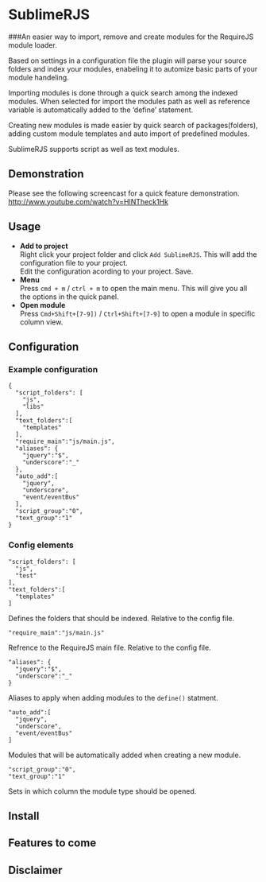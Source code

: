 # SublimeRJS
###An easier way to import, remove and create modules for the RequireJS module loader.

Based on settings in a configuration file the plugin will parse your source folders and index your modules, enabeling it to automize basic parts of your module handeling.

Importing modules is done through a quick search among the indexed modules. When selected for import the modules path as well as reference variable is automatically added to the ‘define’ statement.

Creating new modules is made easier by quick search of packages(folders), adding custom module templates and auto import of predefined modules.

SublimeRJS supports script as well as text modules.
## Demonstration
Please see the following screencast for a quick feature demonstration.
http://www.youtube.com/watch?v=HlNTheck1Hk
## Usage
* <b>Add to project</b>  
  Right click your project folder and click `Add SublimeRJS`. This will add the configuration file to your project.  
  Edit the configuration acording to your project. Save.
* <b>Menu</b>  
  Press `cmd + m` / `ctrl + m` to open the main menu. This will give you all the options in the quick panel. 
* <b>Open module</b>  
  Press `Cmd+Shift+[7-9])` / `Ctrl+Shift+[7-9]` to open a module in specific column view.


## Configuration
### Example configuration
    {
      "script_folders": [
        "js",
        "libs"
      ],
      "text_folders":[
        "templates"
      ],
      "require_main":"js/main.js",
      "aliases": {
        "jquery":"$",
        "underscore":"_"
      },
      "auto_add":[
        "jquery",
        "underscore",
        "event/eventBus"
      ],
      "script_group":"0",
      "text_group":"1"
    }
### Config elements
    "script_folders": [
      "js",
      "test"
    ],
    "text_folders":[
      "templates"
    ]
Defines the folders that should be indexed. Relative to the config file.
    
    "require_main":"js/main.js"
Refrence to the RequireJS main file. Relative to the config file.

    "aliases": {
      "jquery":"$",
      "underscore":"_"
    }
Aliases to apply when adding modules to the `define()` statment.

    "auto_add":[
      "jquery",
      "underscore",
      "event/eventBus"
    ]
Modules that will be automatically added when creating a new module.

    "script_group":"0",
    "text_group":"1"
Sets in which column the module type should be opened.
## Install
## Features to come
## Disclaimer


